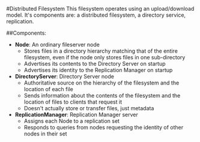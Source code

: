 #Distributed Filesystem
This filesystem operates using an upload/download model. It's components are: a distributed filesystem, a directory
service, replication.

##Components:
- **Node**: An ordinary fileserver node
  - Stores files in a directory hierarchy matching that of the entire filesystem, even if the node only stores files in one sub-directory
  - Advertises its contents to the Directory Server on startup
  - Advertises its identity to the Replication Manager on startup
- **DirectoryServer**: Directory Server node
  - Authoritative source on the hierarchy of the filesystem and the location of each file
  - Sends information about the contents of the filesystem and the location of files to clients that request it
  - Doesn't actually store or transfer files, just metadata
- **ReplicationManager**: Replication Manager server
  - Assigns each Node to a replication set
  - Responds to queries from nodes requesting the identity of other nodes in their set